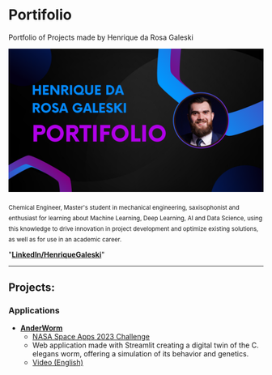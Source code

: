 # Portifolio
Portfolio of Projects made by Henrique da Rosa Galeski
    
<p align="center">
  <img src="capa.png" width=2000>
</p>



<sub>Chemical Engineer, Master's student in mechanical engineering, saxisophonist and enthusiast for learning about Machine Learning, Deep Learning, AI and Data Science, using this knowledge to drive innovation in project development and optimize existing solutions, as well as for use in an academic career.</sub>

"**[LinkedIn/HenriqueGaleski](www.linkedin.com/in/henriquegaleski)**" 

---
## Projects:  
[comment]: <> (### Notebooks and Analysis)


### Applications
* [**AnderWorm**](https://github.com/falatfernando/AnderWorm) 
     * [NASA Space Apps 2023 Challenge](https://www.spaceappschallenge.org/)
     * Web application made with Streamlit creating a digital twin of the C. elegans worm, offering a simulation of its behavior and genetics.
     * [Video (English)](https://www.youtube.com/watch?v=DCz03aMFNx8)
 
